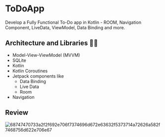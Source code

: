 # ToDoApp
Develop a Fully Functional To-Do app in Kotlin - ROOM, Navigation Component, LiveData, ViewModel, Data Binding and more.

## Architecture and Libraries 📰📱
- Model-View-ViewModel (MVVM)
- SQLite
- Kotlin
- Kotlin Coroutines
- Jetpack components like
  - Data Binding
  - Live Data
  - Room
- Navigation 


## Review
![68747470733a2f2f692e706f7374696d672e63632f5373714a72626a582f7468756d622e706e67](https://user-images.githubusercontent.com/46753453/102409651-0c203580-3fb5-11eb-831b-a252a5003f5a.png)



